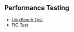 ## Performance Testing

* [UnixBench Test](2_Unixbench2_test/2_Unixbench2_test.md)
* [FIO Test](10_FIO_testing/10_FIO_testing.md)
